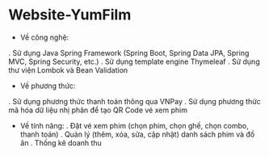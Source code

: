 # Website-YumFilm
- Về công nghệ:

 . Sử dụng Java Spring Framework (Spring Boot, Spring Data JPA, Spring MVC, Spring Security, etc.)
 . Sử dụng template engine Thymeleaf
 . Sử dụng thư viện Lombok và Bean Validation
- Về phương thức:

 . Sử dụng phương thức thanh toán thông qua VNPay
 . Sử dụng phương thức mã hóa dữ liệu nhị phân để tạo QR Code vé xem phim
- Về tính năng:
 . Đặt vé xem phim (chọn phim, chọn ghế, chọn combo, thanh toán)
 . Quản lý (thêm, xóa, sửa, cập nhật) danh sách phim và đồ ăn
 . Thống kê doanh thu
